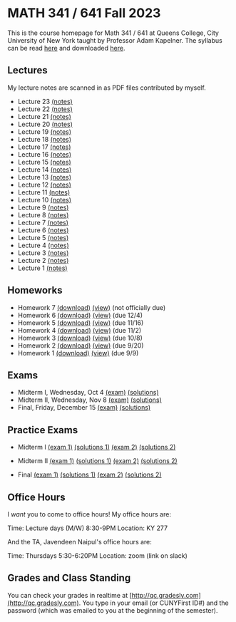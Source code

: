 # MATH 341 / 641 Fall 2023

This is the course homepage for Math 341 / 641 at Queens College, City University of New York taught by Professor Adam Kapelner. The syllabus can be read [here](https://github.com/kapelner/QC_MATH_341_Fall_2023/blob/main/syllabus/syllabus.pdf) and downloaded [here](https://raw.githubusercontent.com/kapelner/QC_MATH_341_Fall_2023/main/syllabus/syllabus.pdf).


## Lectures

My lecture notes are scanned in as PDF files contributed by myself.

<!---->
* Lecture 23 [(notes)](https://github.com/kapelner/QC_MATH_341_Fall_2023/blob/main/lectures/lec23.pdf)
* Lecture 22 [(notes)](https://github.com/kapelner/QC_MATH_341_Fall_2023/blob/main/lectures/lec22.pdf)
* Lecture 21 [(notes)](https://github.com/kapelner/QC_MATH_341_Fall_2023/blob/main/lectures/lec21.pdf)
* Lecture 20 [(notes)](https://github.com/kapelner/QC_MATH_341_Fall_2023/blob/main/lectures/lec20.pdf)
* Lecture 19 [(notes)](https://github.com/kapelner/QC_MATH_341_Fall_2023/blob/main/lectures/lec19.pdf)
* Lecture 18 [(notes)](https://github.com/kapelner/QC_MATH_341_Fall_2023/blob/main/lectures/lec18.pdf)
* Lecture 17 [(notes)](https://github.com/kapelner/QC_MATH_341_Fall_2023/blob/main/lectures/lec17.pdf)
* Lecture 16 [(notes)](https://github.com/kapelner/QC_MATH_341_Fall_2023/blob/main/lectures/lec16.pdf)
* Lecture 15 [(notes)](https://github.com/kapelner/QC_MATH_341_Fall_2023/blob/main/lectures/lec15.pdf)
* Lecture 14 [(notes)](https://github.com/kapelner/QC_MATH_341_Fall_2023/blob/main/lectures/lec14.pdf)
* Lecture 13 [(notes)](https://github.com/kapelner/QC_MATH_341_Fall_2023/blob/main/lectures/lec13.pdf)
* Lecture 12 [(notes)](https://github.com/kapelner/QC_MATH_341_Fall_2023/blob/main/lectures/lec12.pdf)
* Lecture 11 [(notes)](https://github.com/kapelner/QC_MATH_341_Fall_2023/blob/main/lectures/lec11.pdf)
* Lecture 10 [(notes)](https://github.com/kapelner/QC_MATH_341_Fall_2023/blob/main/lectures/lec10.pdf)
* Lecture 9 [(notes)](https://github.com/kapelner/QC_MATH_341_Fall_2023/blob/main/lectures/lec09.pdf)
* Lecture 8 [(notes)](https://github.com/kapelner/QC_MATH_341_Fall_2023/blob/main/lectures/lec08.pdf)
* Lecture 7 [(notes)](https://github.com/kapelner/QC_MATH_341_Fall_2023/blob/main/lectures/lec07.pdf)
* Lecture 6 [(notes)](https://github.com/kapelner/QC_MATH_341_Fall_2023/blob/main/lectures/lec06.pdf)
* Lecture 5 [(notes)](https://github.com/kapelner/QC_MATH_341_Fall_2023/blob/main/lectures/lec05.pdf)
* Lecture 4 [(notes)](https://github.com/kapelner/QC_MATH_341_Fall_2023/blob/main/lectures/lec04.pdf)
* Lecture 3 [(notes)](https://github.com/kapelner/QC_MATH_341_Fall_2023/blob/main/lectures/lec03.pdf)
* Lecture 2 [(notes)](https://github.com/kapelner/QC_MATH_341_Fall_2023/blob/main/lectures/lec02.pdf)
* Lecture 1 [(notes)](https://github.com/kapelner/QC_MATH_341_Fall_2023/blob/main/lectures/lec01.pdf)


## Homeworks

<!--
* Homework 9 [(download)](https://github.com/kapelner/QC_MATH_341_Fall_2023/blob/main/homeworks/hw09/hw09.pdf?raw=true) [(view)](https://github.com/kapelner/QC_MATH_341_Fall_2023/blob/main/homeworks/hw09/hw09.pdf) (due 12/12)
* Homework 8 [(download)](https://github.com/kapelner/QC_MATH_341_Fall_2023/blob/main/homeworks/hw08/hw08.pdf?raw=true) [(view)](https://github.com/kapelner/QC_MATH_341_Fall_2023/blob/main/homeworks/hw08/hw08.pdf) (due 12/2)-->
* Homework 7 [(download)](https://github.com/kapelner/QC_MATH_341_Fall_2023/blob/main/homeworks/hw07/hw07.pdf?raw=true) [(view)](https://github.com/kapelner/QC_MATH_341_Fall_2023/blob/main/homeworks/hw07/hw07.pdf) (not officially due)
* Homework 6 [(download)](https://github.com/kapelner/QC_MATH_341_Fall_2023/blob/main/homeworks/hw06/hw06.pdf?raw=true) [(view)](https://github.com/kapelner/QC_MATH_341_Fall_2023/blob/main/homeworks/hw06/hw06.pdf) (due 12/4)
* Homework 5 [(download)](https://github.com/kapelner/QC_MATH_341_Fall_2023/blob/main/homeworks/hw05/hw05.pdf?raw=true) [(view)](https://github.com/kapelner/QC_MATH_341_Fall_2023/blob/main/homeworks/hw05/hw05.pdf) (due 11/16)
* Homework 4 [(download)](https://github.com/kapelner/QC_MATH_341_Fall_2023/blob/main/homeworks/hw04/hw04.pdf?raw=true) [(view)](https://github.com/kapelner/QC_MATH_341_Fall_2023/blob/main/homeworks/hw04/hw04.pdf) (due 11/2)
* Homework 3 [(download)](https://github.com/kapelner/QC_MATH_341_Fall_2023/blob/main/homeworks/hw03/hw03.pdf?raw=true) [(view)](https://github.com/kapelner/QC_MATH_341_Fall_2023/blob/main/homeworks/hw03/hw03.pdf) (due 10/8)
* Homework 2 [(download)](https://github.com/kapelner/QC_MATH_341_Fall_2023/blob/main/homeworks/hw02/hw02.pdf?raw=true) [(view)](https://github.com/kapelner/QC_MATH_341_Fall_2023/blob/main/homeworks/hw02/hw02.pdf) (due 9/20)
* Homework 1 [(download)](https://github.com/kapelner/QC_MATH_341_Fall_2023/blob/main/homeworks/hw01/hw01.pdf?raw=true) [(view)](https://github.com/kapelner/QC_MATH_341_Fall_2023/blob/main/homeworks/hw01/hw01.pdf) (due 9/9)


## Exams

* Midterm I, Wednesday, Oct 4 [(exam)](https://github.com/kapelner/QC_MATH_341_Fall_2023/blob/main/exams/midterm1/midterm1.pdf) [(solutions)](https://github.com/kapelner/QC_MATH_341_Fall_2023/blob/main/exams/midterm1/midterm1_solutions.pdf)
* Midterm II, Wednesday, Nov 8 [(exam)](https://github.com/kapelner/QC_MATH_341_Fall_2023/blob/main/exams/midterm2/midterm2.pdf) [(solutions)](https://github.com/kapelner/QC_MATH_341_Fall_2023/blob/main/exams/midterm2/midterm2_solutions.pdf)
* Final, Friday, December 15 [(exam)](https://github.com/kapelner/QC_MATH_340_Fall_2023/blob/main/exams/final/final.pdf) [(solutions)](https://github.com/kapelner/QC_MATH_340_Fall_2023/blob/main/exams/final/final_solutions.pdf)

## Practice Exams

* Midterm I [(exam 1)](https://github.com/kapelner/QC_Math_369_Fall_2020/blob/master/exams/midterm1/midterm1.pdf) [(solutions 1)](https://github.com/kapelner/QC_Math_369_Fall_2020/blob/master/exams/midterm1/midterm1_solutions.pdf) [(exam 2)](https://github.com/kapelner/QC_Math_369_Fall_2021/blob/master/exams/midterm1/midterm1.pdf) [(solutions 2)](https://github.com/kapelner/QC_Math_369_Fall_2021/blob/master/exams/midterm1/midterm1_solutions.pdf)

* Midterm II [(exam 1)](https://github.com/kapelner/QC_Math_369_Fall_2020/blob/master/exams/midterm2/midterm2.pdf) [(solutions 1)](https://github.com/kapelner/QC_Math_369_Fall_2020/blob/master/exams/midterm2/midterm2_solutions.pdf) [(exam 2)](https://github.com/kapelner/QC_Math_369_Fall_2021/blob/master/exams/midterm2/midterm2.pdf) [(solutions 2)](https://github.com/kapelner/QC_Math_369_Fall_2021/blob/master/exams/midterm2/midterm2_solutions.pdf) 

* Final [(exam 1)](https://github.com/kapelner/QC_Math_369_Fall_2020/blob/master/exams/final/final.pdf) [(solutions 1)](https://github.com/kapelner/QC_Math_369_Fall_2020/blob/master/exams/final/final_solutions.pdf) [(exam 2)](https://github.com/kapelner/QC_Math_369_Fall_2021/blob/master/exams/final/final.pdf) [(solutions 2)](https://github.com/kapelner/QC_Math_369_Fall_2021/blob/master/exams/final/final_solutions.pdf)

## Office Hours

I *want* you to come to office hours! My office hours are:

Time: Lecture days (M/W) 8:30-9PM
Location: KY 277

And the TA, Javendeen Naipul's office hours are:

Time: Thursdays 5:30-6:20PM
Location: zoom (link on slack)


## Grades and Class Standing

You can check your grades in realtime at [http://qc.gradesly.com](http://qc.gradesly.com). You type in your email (or CUNYFirst ID#) and the password (which was emailed to you at the beginning of the semester).
